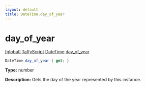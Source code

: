 ```yaml
---
layout: default
title: DateTime.day_of_year
---
```


# day_of_year

[\[global\]]({{site.baseurl}}/docs/).[TaffyScript]({{site.baseurl}}/docs/TaffyScript/).[DateTime]({{site.baseurl}}/docs/TaffyScript/DateTime/).[day_of_year]({{site.baseurl}}/docs/TaffyScript/DateTime/day_of_year/)

```cs
DateTime.day_of_year { get; }
```

**Type:** number

**Description:** Gets the day of the year represented by this instance.
